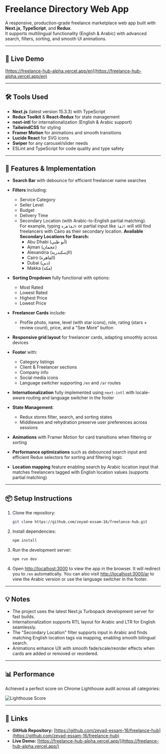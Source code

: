 # Freelance Directory Web App

A responsive, production-grade freelance marketplace web app built with **Next.js**, **TypeScript**, and **Redux**.  
It supports multilingual functionality (English & Arabic) with advanced search, filters, sorting, and smooth UI animations.

---

## 🚀 Live Demo

[https://freelance-hub-alpha.vercel.app/en](https://freelance-hub-alpha.vercel.app/en)

---

## 🛠 Tools Used

- **Next.js** (latest version 15.3.3) with TypeScript
- **Redux Toolkit** & **React-Redux** for state management
- **next-intl** for internationalization (English & Arabic support)
- **TailwindCSS** for styling
- **Framer Motion** for animations and smooth transitions
- **Lucide React** for SVG icons
- **Swiper** for any carousel/slider needs
- ESLint and TypeScript for code quality and type safety

---

## 🎯 Features & Implementation

- **Search Bar** with debounce for efficient freelancer name searches
- **Filters** including:

  - Service Category
  - Seller Level
  - Budget
  - Delivery Time
  - Secondary Location (with Arabic-to-English partial matching).  
    For example, typing `القاهرة` or partial input like `القا` will still find freelancers with Cairo as their secondary location.
    **Available Secondary Locations for Search:**
    - Abu Dhabi (أبو ظبي)
    - Ajman (عجمان)
    - Alexandria (الإسكندرية)
    - Cairo (القاهرة)
    - Dubai (دبي)
    - Makka (مكة)

- **Sorting Dropdown** fully functional with options:
  - Most Rated
  - Lowest Rated
  - Highest Price
  - Lowest Price
- **Freelancer Cards** include:
  - Profile photo, name, level (with star icons), role, rating (stars + review count), price, and a "See More" button
- **Responsive grid layout** for freelancer cards, adapting smoothly across devices
- **Footer** with:
  - Category listings
  - Client & Freelancer sections
  - Company info
  - Social media icons
  - Language switcher supporting `/en` and `/ar` routes
- **Internationalization** fully implemented using `next-intl` with locale-aware routing and language switcher in the footer
- **State Management**:
  - Redux stores filter, search, and sorting states
  - Middleware and rehydration preserve user preferences across sessions
- **Animations** with Framer Motion for card transitions when filtering or sorting
- **Performance optimizations** such as debounced search input and efficient Redux selectors for sorting and filtering logic
- **Location mapping** feature enabling search by Arabic location input that matches freelancers tagged with English location values (supports partial matching)

---

## 📦 Setup Instructions

1. Clone the repository:

   ```bash
   git clone https://github.com/zeyad-essam-16/freelance-hub.git
   ```

2. Install dependencies:

   ```bash
   npm install
   ```

3. Run the development server:

   ```bash
   npm run dev
   ```

4. Open [http://localhost:3000](http://localhost:3000) to view the app in the browser.
   It will redirect you to `/en` automatically. You can also visit [http://localhost:3000/ar](http://localhost:3000/ar) to view the Arabic version or use the language switcher in the footer.

---

## 💡 Notes

- The project uses the latest Next.js Turbopack development server for fast builds.
- Internationalization supports RTL layout for Arabic and LTR for English seamlessly.
- The "Secondary Location" filter supports input in Arabic and finds matching English location tags via mapping, enabling smooth bilingual search.
- Animations enhance UX with smooth fade/scale/reorder effects when cards are added or removed or reordered.

---

## 📊 Performance

Achieved a perfect score on Chrome Lighthouse audit across all categories:

![Lighthouse Score](https://res.cloudinary.com/drru4lsys/image/upload/v1750360165/Freelance_Hub_-_Google_Chrome_6_19_2025_10_08_05_PM.png)

---

## 🔗 Links

- **GitHub Repository:** [https://github.com/zeyad-essam-16/freelance-hub](https://github.com/zeyad-essam-16/freelance-hub)
- **Live Demo:** [https://freelance-hub-alpha.vercel.app/](https://freelance-hub-alpha.vercel.app/)

